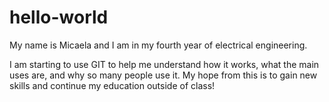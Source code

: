 # hello-world

My name is Micaela and I am in my fourth year of electrical engineering. 

I am starting to use GIT to help me understand how it works, what the main uses are, and why so many people use it. 
My hope from this is to gain new skills and continue my education outside of class! 
